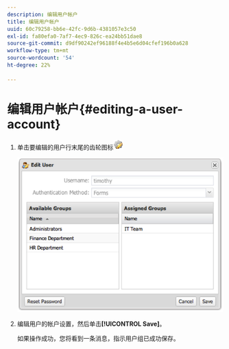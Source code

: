 ```yaml
---
description: 编辑用户帐户
title: 编辑用户帐户
uuid: 60c79258-bb6e-42fc-9d6b-4381057e3c50
exl-id: fa80efa0-7af7-4ec9-826c-ea24bb51dae8
source-git-commit: d9df90242ef96188f4e4b5e6d04cfef196b0a628
workflow-type: tm+mt
source-wordcount: '54'
ht-degree: 22%

---
```


# 编辑用户帐户{#editing-a-user-account}

1. 单击要编辑的用户行末尾的齿轮图标![](assets/edit_icon.png)

   ![](assets/edit_user_account.png)

1. 编辑用户的帐户设置，然后单击&#x200B;**[!UICONTROL Save]**。

   如果操作成功，您将看到一条消息，指示用户组已成功保存。
